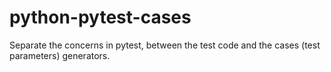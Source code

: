 # python-pytest-cases
Separate the concerns in pytest, between the test code and the cases (test parameters) generators.
